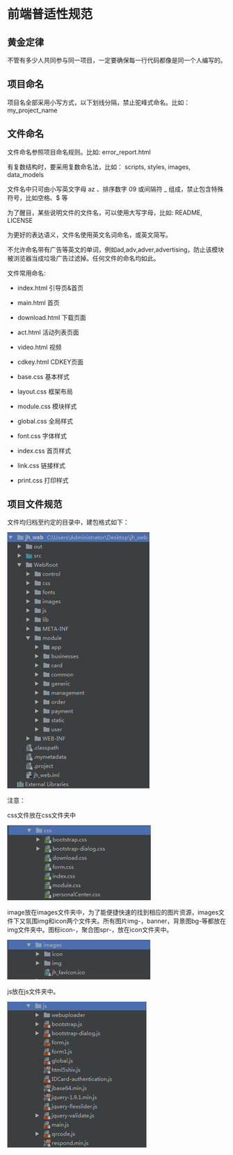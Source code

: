 # 前端普适性规范

## 黄金定律

不管有多少人共同参与同一项目，一定要确保每一行代码都像是同一个人编写的。

## 项目命名

项目名全部采用小写方式，以下划线分隔，禁止驼峰式命名。比如：my\_project\_name

## 文件命名

文件命名参照项目命名规则。比如: error\_report.html

有复数结构时，要采用复数命名法，比如： scripts, styles, images, data\_models

文件名中只可由小写英文字母 az 、排序数字 09 或间隔符 \_ 组成，禁止包含特殊符号，比如空格、$ 等

为了醒目，某些说明文件的文件名，可以使用大写字母，比如: README, LICENSE

为更好的表达语义，文件名使用英文名词命名，或英文简写。

不允许命名带有广告等英文的单词，例如ad,adv,adver,advertising，防止该模块被浏览器当成垃圾广告过滤掉。任何文件的命名均如此。

文件常用命名:

* index.html 引导页&首页

* main.html 首页

* download.html 下载页面

* act.html 活动列表页面

* video.html 视频

* cdkey.html CDKEY页面

* base.css 基本样式

* layout.css 框架布局

* module.css 模块样式

* global.css 全局样式

* font.css 字体样式

* index.css 首页样式

* link.css 链接样式

* print.css 打印样式

## 项目文件规范

文件均归档至约定的目录中，建包格式如下：

![](/assets/import.png)

注意：

css文件放在css文件夹中

![](/assets/import3.png)

image放在images文件夹中，为了能便捷快速的找到相应的图片资源，images文件下又氛围img和icon两个文件夹。所有图片img-，banner，背景图bg-等都放在img文件夹中。图标icon-，聚合图spr-，放在icon文件夹中。

![](/assets/import4.png)

js放在js文件夹中。

![](/assets/import5.png)

